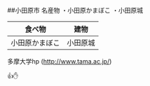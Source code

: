 ##小田原市
名産物
・小田原かまぼこ
・小田原城


食べ物 | 建物
------------ | -------------
小田原かまぼこ | 小田原城
多摩大学hp (http://www.tama.ac.jp/)

:thumbsup::hand:
